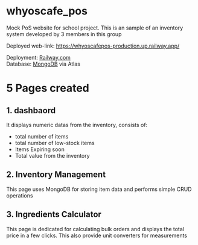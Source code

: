 # whyoscafe_pos
Mock PoS website for school project.
This is an sample of an inventory system developed by
3 members in this group

Deployed web-link:
https://whyoscafepos-production.up.railway.app/

<div>
  Deployment: <a href="https://railway.com/">Railway.com</a>
</div>
<div>
  Database: <a href="https://www.mongodb.com" >MongoDB</a> via Atlas
</div>



# 5 Pages created
## 1. dashbaord
It displays numeric datas from the inventory,
consists of: 
- total number of items
- total number of low-stock items
- Items Expiring soon
- Total value from the inventory

## 2. Inventory Management
This page uses MongoDB for storing item data and performs simple CRUD operations

## 3. Ingredients Calculator
This page is dedicated for calculating bulk orders and displays the total price in a few clicks. This also provide unit converters for measurements
